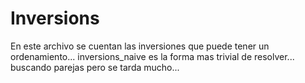 # Inversions
En este archivo se cuentan las inversiones que puede tener un ordenamiento... inversions_naive es la forma mas trivial de resolver... buscando parejas pero se tarda mucho...
